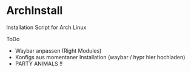 # ArchInstall
Installation Script for Arch Linux

ToDo
- Waybar anpassen (Right Modules)
- Konfigs aus momentaner Installation (waybar / hypr hier hochladen)
- PARTY ANIMALS !!

